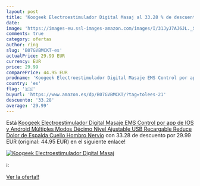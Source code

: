 ```yaml
---
layout: post
title: 'Koogeek Electroestimulador Digital Masaj al 33.28 % de descuento'
date: 
image: 'https://images-eu.ssl-images-amazon.com/images/I/31JyJ7AJ6JL._SL200_.jpg'
comments: true
category: ofertas
author: ring
slug: 'B07GVBMCKT-es'
actualPrice: 29.99 EUR
currency: EUR
price: 29.99
comparePrice: 44.95 EUR
prodname: 'Koogeek Electroestimulador Digital Masaje EMS Control por app de IOS y Android Múltiples Modos  Décimo Nivel Ajustable USB Recargable  Reduce Dolor de Espalda  Cuello  Hombro  Nervio'
country: 'es'
flag: '🇪🇸'
buyurl: 'https://www.amazon.es/dp/B07GVBMCKT/?tag=tolees-21'
descuento: '33.28'
average: '29.99'
---
```


Está [Koogeek Electroestimulador Digital Masaje EMS Control por app de IOS y Android Múltiples Modos  Décimo Nivel Ajustable USB Recargable  Reduce Dolor de Espalda  Cuello  Hombro  Nervio](https://www.amazon.es/dp/B07GVBMCKT/?tag=tolees-21) con 33.28 de descuento por 29.99 EUR (original: 44.95 EUR) en el siguiente enlace!

[![Koogeek Electroestimulador Digital Masaj](https://images-eu.ssl-images-amazon.com/images/I/31JyJ7AJ6JL._SL200_.jpg)](https://www.amazon.es/dp/B07GVBMCKT/?tag=tolees-21)

ℹ️:


[Ver la oferta!!](https://www.amazon.es/dp/B07GVBMCKT/?tag=tolees-21)
